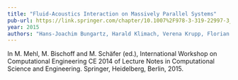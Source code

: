 ```yaml
---
title: "Fluid-Acoustics Interaction on Massively Parallel Systems"
pub-url: https://link.springer.com/chapter/10.1007%2F978-3-319-22997-3_9
year: 2015
authors: "Hans-Joachim Bungartz, Harald Klimach, Verena Krupp, Florian Lindner, Miriam Mehl, Sabine Roller, Benjamin Uekermann"
---
```

In M. Mehl, M. Bischoff and M. Schäfer (ed.), International Workshop on Computational Engineering CE 2014 of Lecture Notes in Computational Science and Engineering. Springer, Heidelberg, Berlin, 2015.

